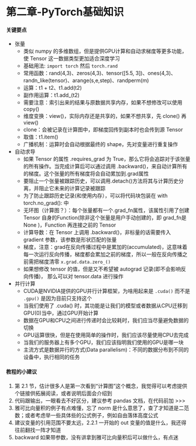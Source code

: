 # 第二章-PyTorch基础知识

#### 关键要点

* 张量
  * 类似 numpy 的多维数组，但是提供GPU计算和自动求梯度等更多功能，使 Tensor 这一数据类型更加适合深度学习
  * 基础用法: `import torch` 然后 `torch.rand`
  * 常用函数：rand(4,3)、zeros(4,3)、tensor([5.5, 3])、ones(4,3)、randn_like(tensor)、arange(s,e,step)、randperm(m)
  * 运算：t1 + t2、t1.add(t2)
  * 副作用运算：t1.add_(t2)
  * 需要注意：索引出来的结果与原数据共享内存，如果不想修改可以使用copy()
  * 维度变换：view()，实际内存还是共享的，如果不想共享，先 clone() 再 view()
  * clone：会被记录在计算图中，即梯度回传到副本时也会传到源 Tensor
  * 取值：t1.item()
  * 广播机制：运算时会自动根据最终的 shape，先对变量进行重复操作
* 自动求导
  * 如果 Tensor 的属性 .requires_grad 为 True，那么它将会追踪对于该张量的所有操作。当完成计算后可以通过调用 .backward()，来自动计算所有的梯度。这个张量的所有梯度将会自动累加到.grad属性
  * 要阻止一个张量被跟踪历史，可以调用.detach()方法将其与计算历史分离，并阻止它未来的计算记录被跟踪
  * 为了防止跟踪历史记录(和使用内存），可以将代码块包装在 with torch.no_grad(): 中
  * 无环图（计算图？）：每个张量都有一个.grad_fn属性，该属性引用了创建 Tensor 自身的Function(除非这个张量是用户手动创建的，即 grad_fn是 None )，Function 再连接之前的 Tensor
  * 计算导数：在 Tensor 上调用 .backward()，非标量的话需要传入 gradient 参数，该参数是形状匹配的张量
  * 梯度，注意：grad在反向传播过程中是累加的(accumulated)，这意味着每一次运行反向传播，梯度都会累加之前的梯度，所以一般在反向传播之前需把梯度清零 `x.grad.data.zero_()`
  * 如果想修改 tensor 的值，但是又不希望被 autograd 记录(即不会影响反向传播)， 那么可以对 tensor.data 进行操作
* 并行计算
  * CUDA是NVIDIA提供的GPU并行计算框架，为啥用起来是 `.cuda()` 而不是 `.gpu()` 是因为目前只支持这个
  * 当我们使用了 .cuda() 时，其功能是让我们的模型或者数据从CPU迁移到GPU(0)当中，通过GPU开始计算
  * 数据在GPU和CPU之间进行传递时会比较耗时，我们应当尽量避免数据的切换
  * GPU运算很快，但是在使用简单的操作时，我们应该尽量使用CPU去完成
  * 当我们的服务器上有多个GPU，我们应该指明我们使用的GPU是哪一块
  * 主流方式是数据并行的方式(Data parallelism)：不同的数据分布到不同的设备中，执行相同的任务

#### 教程的小建议
1. 第 2.1 节，估计很多人是第一次看到“计算图”这个概念，我觉得可以考虑提供个链接供拓展阅读，或者说明后面会介绍到
2. 代码跟输出，一眼看去不好区分，建议参考 pandas 文档，在代码前加 >>>
3. 雅可比向量积的例子有点难懂，忘了 norm 是什么意思了，查了才知道是二范数；或者考虑举一些具体些的公式例子，例如自由落体高度公式
4. 建议变量的引用范围不要太远，2.2.1 一开始的 out 变量的值是什么，我还得往前翻找一阵才知道
5. backward 如果带参数，没有讲拿到雅可比向量积后可以做什么，有点迷
